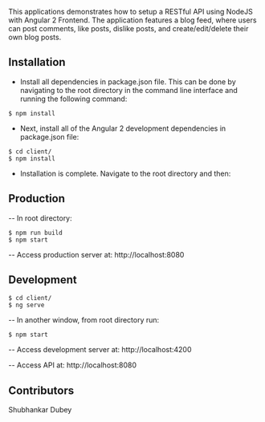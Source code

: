 This applications demonstrates how to setup a RESTful API using NodeJS with Angular 2 Frontend. The application features a blog feed, where users can post comments, like posts, dislike posts, and create/edit/delete their own blog posts.

## Installation

- Install all dependencies in package.json file. This can be done by navigating to the root directory in the command line interface and running the following command:

```
$ npm install
```

- Next, install all of the Angular 2 development dependencies in package.json file:

```
$ cd client/
$ npm install
```

- Installation is complete. Navigate to the root directory and then:  

## Production

-- In root directory:

```
$ npm run build
$ npm start
```

-- Access production server at: http://localhost:8080

## Development

```
$ cd client/
$ ng serve
```

-- In another window, from root directory run:

```
$ npm start
```

-- Access development server at: http://localhost:4200

-- Access API at: http://localhost:8080

## Contributors

Shubhankar Dubey

